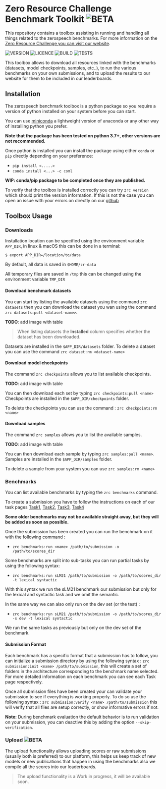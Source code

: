 # Zero Resource Challenge Benchmark Toolkit  ![BETA](https://img.shields.io/badge/-BETA-blue)

This repository contains a toolbox assisting in running and handling all things related to the zerospeech benchmarks.
For more information on the [Zero Resource Challenge you can visit our website](https://zerospeech.com).

![VERSION](https://img.shields.io/badge/VocoLab-V0.5--beta-orange) ![LICENCE](https://img.shields.io/badge/LICENCE-GPL%20%3E=%20V3-green) ![BUILD](https://img.shields.io/badge/BUILD-OK-green) ![TESTS](https://img.shields.io/badge/TESTS-Not%20Setup-red)

This toolbox allows to download all resources linked with the benchmarks (datasets, model checkpoints, samples, etc..),
to run the various benchmarks on your own submissions, and to upload the results to our website for them to be included in our leaderboards.


## Installation

The zerospeech benchmark toolbox is a python package so you require a version of python installed on your system
before you can start. 

You can use [miniconda](https://docs.conda.io/en/latest/miniconda.html) a 
lightweight version of anaconda or any other way of installing python you prefer. 

**Note that the package has been tested on python 3.7+, other versions are not recommended.** 

Once python is installed you can install the package using either `conda` or `pip` directly
depending on your preference:

- `pip install <.....>` 
- `conda install <...> -c coml`

**WIP: conda/pip package to be completed once they are published.**

To verify that the toolbox is installed correctly you can try `zrc version` which should print 
the version information. If this is not the case you can open an issue with your errors on directly on our 
[github](https://github.com/zerospeech/benchmarks/issues)


## Toolbox Usage 

### Downloads


Installation location can be specified using the environment variable `APP_DIR`, in linux & macOS this can 
be done in a terminal:

`$ export APP_DIR=/location/to/data`

By default, all data is saved in `$HOME/zr-data`

All temporary files are saved in `/tmp` this can be changed using the environment variable `TMP_DIR`


#### Download benchmark datasets


You can start by listing the available datasets using the command `zrc datasets` then you can download the 
dataset you wan using the command `zrc datasets:pull <dataset-name>`. 

**TODO**: add image with table

> When listing datasets the **Installed** column specifies whether the dataset has been downloaded.


Datasets are installed in the `$APP_DIR/datasets` folder.
To delete a dataset you can use the command `zrc dataset:rm <dataset-name>`


#### Download model checkpoints

The command `zrc checkpoints` allows you to list available checkpoints. 

**TODO**: add image with table

You can then download each set by typing `zrc checkpoints:pull <name>`
Checkpoints are installed in the `$APP_DIR/checkpoints` folder.

To delete the checkpoints you can use the command : `zrc checkpoints:rm <name>`


#### Download samples

The command `zrc samples` allows you to list the available samples.

**TODO**: add image with table

You can then download each sample by typing `zrc samples:pull <name>`.
Samples are installed in the `$APP_DIR/samples` folder.

To delete a sample from your system you can use `zrc samples:rm <name>`


### Benchmarks

You can list available benchmarks by typing the `zrc benchmarks` command.

To create a submission you have to follow the instructions on each of our task pages [Task1](/tasks/task_1/getting_started/), 
[Task2](/tasks/task_2/getting_started/), [Task3](/tasks/task_3/getting_started/),
[Task4](/tasks/task_4/getting_started)


**Some older benchmarks may not be available straight away, but they will be added as soon as possible.**

Once the submission has been created you can run the benchmark on it 
with the following command : 

- `zrc benchmarks:run <name> /path/to/submission -o /path/to/scores_dir` 

Some benchmarks are split into sub-tasks you can run partial tasks by using the following syntax:

- `zrc benchmarks:run sLM21 /path/to/submission -o /path/to/scores_dir -t lexical syntactic`

With this syntax we run the sLM21 benchmark our submission but only for the lexical and syntactic task and we omit the semantic.

In the same way we can also only run on the dev set (or the test) : 

- `zrc benchmarks:run sLM21 /path/to/submission -o /path/to/scores_dir -s dev -t lexical syntactic`

We run the same tasks as previously but only on the dev set of the benchmark.


#### Submission Format

Each benchmark has a specific format that a submission has to follow, you can initialize a
submission directory by using the following syntax : `zrc submission:init <name> /path/to/submission`, this will 
create a set of folders in the architecture corresponding to the benchmark name selected.
For more detailed information on each benchmark you can see each Task page respectively.


Once all submission files have been created your can validate your submission to see if everything is working properly.
To do so use the following syntax : `zrc submission:verify <name> /path/to/submission` this will verify that all files 
are setup correctly, or show informative errors if not.

**Note:** During benchmark evaluation the default behavior is to run validation on your submission, you can deactive this by adding 
the option `--skip-verification`.


### Upload  ![BETA](https://img.shields.io/badge/Feature-Work%20In%20Progress-orange)

The upload functionality allows uploading scores or raw submissions (usually both is preferred) to our platform,
this helps us keep track of new models or new publications that happen in using the benchmarks also we compile all the 
scores into our leaderboards.

> The upload functionality is a Work in progress, it will be available soon.

